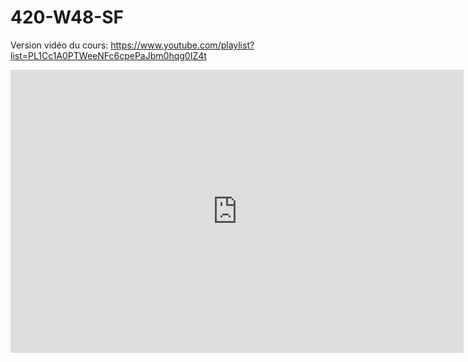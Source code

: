 # 420-W48-SF

Version vidéo du cours: https://www.youtube.com/playlist?list=PL1Cc1A0PTWeeNFc6cpePaJbm0hqg0IZ4t


<iframe width="725" height="453" src="https://www.tinkercad.com/embed/9mq3ItL4uui?editbtn=1" frameborder="0" marginwidth="0" marginheight="0" scrolling="no"></iframe>
